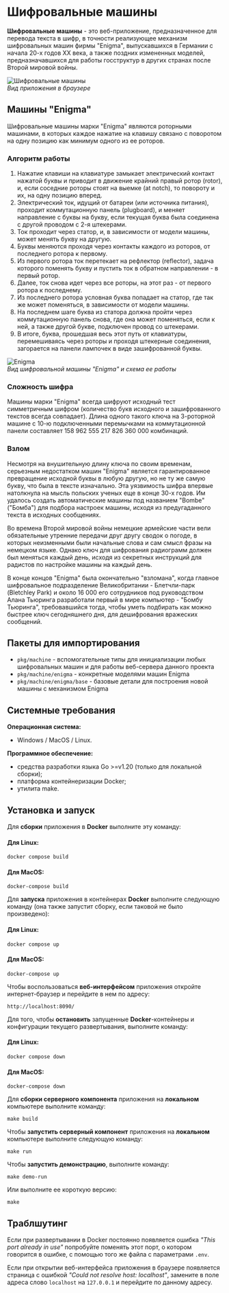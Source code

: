# Шифровальные машины

**Шифровальные машины** - это веб-приложение, предназначенное для перевода текста в шифр, в точности реализующее механизм шифровальных машин фирмы "Enigma", выпускавшихся в Германии с начала 20-х годов XX века, а также поздних измененных моделей, предназначавшихся для работы госструктур в других странах после Второй мировой войны.

![Шифровальные машины](./cipher-machines-web-ui.png "Веб-интерфейс приложения \"Шифровальные машины\"")\
*Вид приложения в браузере*

## Машины "Enigma"

Шифровальные машины марки "Enigma" являются роторными машинами, в которых каждое нажатие на клавишу связано с поворотом на одну позицию как минимум одного из ее роторов. 

### Алгоритм работы

1. Нажатие клавиши на клавиатуре замыкает электрический контакт нажатой буквы и приводит в движение крайний правый ротор (rotor), и, если соседние роторы стоят на выемке (at notch), то повороту и их, на одну позицию вперед.
2. Электрический ток, идущий от батареи (или источника питания), проходит коммутационную панель (plugboard), и меняет направление с буквы на букву, если текущая буква была соединена с другой проводом с 2-я штекерами.
3. Ток проходит через статор, и, в зависимости от модели машины, может менять букву на другую.
4. Буквы меняются проходя через контакты каждого из роторов, от последнего ротора к первому.
5. Из первого ротора ток перетекает на рефлектор (reflector), задача которого поменять букву и пустить ток в обратном направлении - в первый ротор.
6. Далее, ток снова идет через все роторы, на этот раз - от первого ротора к последнему.
7. Из последнего ротора условная буква попадает на статор, где так же может поменяться, в зависимости от модели машины.
8. На последнем шаге буква из статора должна пройти через коммутационную панель снова, где она может поменяться, если к ней, а также другой букве, подключен провод со штекерами.
9. В итоге, буква, прошедшая весь этот путь от клавиатуры, перемешиваясь через роторы и проходя штекерные соединения, загорается на панели лампочек в виде зашифрованной буквы.

![Enigma](./Assembled-machine-with-all-components-5.png "Вид шифровальной машины \"Enigma\" и схема ее работы")\
*Вид шифровальной машины \"Enigma\" и схема ее работы*

### Сложность шифра

Машины марки "Enigma" всегда шифруют исходный тест симметричным шифром (количество букв исходного и зашифрованного текстов всегда совпадает). Длина одного такого ключа на 3-роторной машине с 10-ю подключенными перемычками на коммутационной панели составляет 158 962 555 217 826 360 000 комбинаций.

### Взлом

Несмотря на внушительную длину ключа по своим временам, серьезным недостатком машин "Enigma" является гарантированное превращение исходной буквы в любую другую, но не ту же самую букву, что была в тексте изначально. Эта уязвимость шифра впервые натолкнула на мысль польских ученых еще в конце 30-х годов. Им удалось создать автоматические машины под названием "Bombe" ("Бомба") для подбора настроек машины, исходя из предугаданного текста в исходных сообщениях.

Во времена Второй мировой войны немецкие армейские части вели обязательные утренние передачи друг другу сводок о погоде, в которых неизменными были начальные слова и сам смысл фразы на немецком языке. Однако ключ для шифрования радиограмм должен был меняться каждый день, исходя из секретных инструкций для радистов по настройке машины на каждый день.

В конце концов "Enigma" была окончательно "взломана", когда главное шифровальное подразделение Великобритании - Блетчли-парк (Bletchley Park) и около 16 000 его сотрудников под руководством Алана Тьюринга разработали первый в мире компьютер - "Бомбу Тьюринга", требовавшийся тогда, чтобы уметь подбирать как можно быстрее ключ сегодняшнего дня, для дешифрования вражеских сообщений.

## Пакеты для импортирования

* `pkg/machine` - вспомогательные типы для инициализации любых шифровальных машин и для работы веб-сервера данного проекта
* `pkg/machine/enigma` - конкретные моделями машин Enigma
* `pkg/machine/enigma/base` - базовые детали для построения новой машины с механизмом Enigma

## Системные требования

**Операционная система:**

- Windows / MacOS / Linux.

**Программное обеспечение:**

- средства разработки языка Go >=v1.20 (только для локальной сборки);
- платформа контейнеризации Docker;
- утилита make.

## Установка и запуск

Для **сборки** приложения в **Docker** выполните эту команду:

#### Для Linux:

```
docker compose build
```

#### Для MacOS:

```
docker-compose build
```

Для **запуска** приложения в контейнерах **Docker** выполните следующую команду (она также запустит сборку, если таковой не было произведено):

#### Для Linux:

```
docker compose up
```

#### Для MacOS:

```
docker-compose up
```

Чтобы воспользоваться **веб-интерфейсом** приложения откройте интернет-браузер и перейдите в нем по адресу:

```
http://localhost:8090/
```

Для того, чтобы **остановить** запущенные **Docker**-контейнеры и конфигурации текущего развертывания, выполните команду:

#### Для Linux:

```
docker compose down
```

#### Для MacOS:

```
docker-compose down
```

Для **сборки серверного компонента** приложения на **локальном** компьютере выполните команду:

```
make build
```

Чтобы **запустить серверный компонент** приложения на **локальном** компьютере выполните следующую команду:

```
make run
```

Чтобы **запустить демонстрацию**, выполните команду:

```
make demo-run
```

Или выполните ее короткую версию:

```
make
```

## Траблшутинг

Если при развертывании в Docker постоянно появляется ошибка *"This port already in use"* попробуйте поменять этот порт, о котором говорится в ошибке, с помощью того же файла с параметрами `.env`.

Если при открытии веб-интерфейса приложения в браузере появляется страница с ошибкой *"Could not resolve host: localhost"*, замените в поле адреса слово `localhost` на `127.0.0.1` и перейдите по данному адресу.
